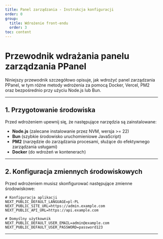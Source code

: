 ```yaml
---
title: Panel zarządzania - Instrukcja konfiguracji
order: 0
group: 
  title: Wdrożenie front-endu
  order: 3
toc: content
---
```


# **Przewodnik wdrażania panelu zarządzania PPanel**

Niniejszy przewodnik szczegółowo opisuje, jak wdrożyć panel zarządzania PPanel, w tym różne metody wdrożenia za pomocą Docker, Vercel, PM2 oraz bezpośrednio przy użyciu Node.js lub Bun.

---

## **1. Przygotowanie środowiska**

Przed wdrożeniem upewnij się, że następujące narzędzia są zainstalowane:

- **Node.js** (zalecane instalowanie przez NVM, wersja >= 22)
- **Bun** (szybkie środowisko uruchomieniowe JavaScript)
- **PM2** (narzędzie do zarządzania procesami, służące do efektywnego zarządzania usługami)
- **Docker** (do wdrożeń w kontenerach)

---

## **2. Konfiguracja zmiennych środowiskowych**

Przed wdrożeniem musisz skonfigurować następujące zmienne środowiskowe:

```env
# Konfiguracja aplikacji
NEXT_PUBLIC_DEFAULT_LANGUAGE=pl-PL
NEXT_PUBLIC_SITE_URL=https://admin.example.com
NEXT_PUBLIC_API_URL=https://api.example.com

# Domyślny użytkownik
NEXT_PUBLIC_DEFAULT_USER_EMAIL=admin@example.com
NEXT_PUBLIC_DEFAULT_USER_PASSWORD=password123
```

---

